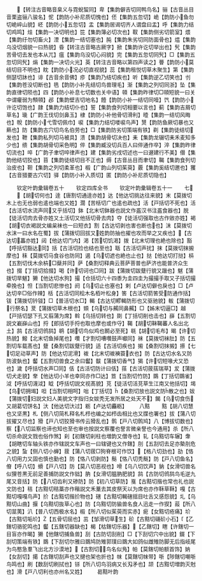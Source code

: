 <!-- { "loadSidebar": true } -->
　　【转注古音略音臬义与霓蜺蛪同】卑【集韵僻吉切同鸭鸟名】骊【古音丛目音栗盗骊八骏名】怩【韵防小补尼质切愧也】伾【集韵五忽切】峗【韵防小鱼勿切峗崪山貌】岯【韵防小五忽切】盂【集韵居谒切齐人谓盘曰盂】呼【集韵力结切鸡鸣】烓【集韵一决切明也】笓【集韵簿必切次也】靫【集韵侧劣切箭室】煨【集韵纡勿切畜火】湮【集韵一结切塞也】肫【集韵朱劣切同防面骨也】煴【集韵乌没切烟貌一曰热貌】昏【转注古音略古厥字】掀【集韵许讫切举出也】髠【集韵苦骨切去发也本从兀】瘟【集韵乌没切心闷貌】完【集韵五忽切同髠】□【集韵五忽切同髠】焆【集韵一决切火光】英【转注古音略以第四声读之】瞢【韵防小莫结切目不明也】眈【韵防小况必切直视貌】蕊【集韵租悦切草木聚生】第【集韵侧瑟切牀也】诽【古音余音佛】疹【集韵乃结切疾也】听【集韵逆乙切笑也】刌【集韵苍没切断也】毨【韵防小补先结切鸟兽理毛】渐【集韵之列切同浙】坠【集韵直律切陨也】四【韵防小补息七切数也关中语】顇【集韵昨律切□顇短貌一曰关中谓癯弱为顦顇】邲【集韵壁吉切地名】饐【韵防小补一结切同噎】饩【韵防小许讫切饱也】隷【集韵力结切仆也】誓【集韵食列切相要以言也】蓟【集韵吉屑切草名】璏【广韵王伐切剑鼻玉】棣【韵防小补他骨切滑利】曀【集韵一结切风晦也】帨【韵防小弋雪切佩巾】唳【集韵力结切喽唳鸟声】熭【韵防鱼厥切暴也又爇也】防【集韵古穴切鸟名伯劳也】□【集韵防劣切策端有铁】剃【集韵徒结切发也】靾【集韵私列切马被具】溃【集韵胡骨切决也】耒【集韵龙辍切耒禾麦知多少也】缋【集韵胡骨切采色明】倅【集韵臧没切兵百人曰倅通作卒】淬【集韵昨律切流也】啐【广韵子聿切啐律声也】建【集韵劣戌切述也一曰逫建行不美】僣【集韵他结切狡也】苜【集韵徒结切目不正也】缛【古音丛目而聿切】鞨【集韵食列切治皮也】靼【集韵之列切柔革也】榝【广韵山列切茱萸】覈【集韵奚结切邀也】玃【古音猎要古穴切】驿【韵防小补入质切】匿【韵防小补尼质切隐也】












　　钦定叶韵彚辑卷五十
　　钦定四库全书
　　钦定叶韵彚辑卷五十一
　　七
　　【胡切何也】逹【唐割切通逹亦姓】达【他达切挑达往来貌】末【莫拨切木上也无也弱也逺也端也又姓】濶【苦栝切广也逺也疏也】活【戸括切不死也】活【古活切水流声同又乎括切】鉢【北末切鉢器也説文作盋汉书注盋食器也】脱【徒活切肉去骨亦姓又土活切又他括切骨去肉】夺【徒活切强取也古作敓亦姓】褐【胡切衣褐説文编枲袜也一曰短衣】割【古达切剥也害也断也也】沫【莫拨切水沫一曰水名在蜀】拔【蒲拨切回拔又姓韵防抽也擢也攻而举之又疾也】【古达切藟亦姓】闼【他达切门内】渇【苦切饥渇】拨【北末切理也絶也除也】豁【呼括切豁达同】括【古活切捡也结也至也】聒【古活切声扰】抹【莫拨切抹摋摩也】秣【莫拨切马食谷也防同】遏【乌切遮也絶也止也】挞【他达切打挞】枿【五割切伐木余枿□蘖并同】萨【桑割切释典云菩萨菩普也萨济也能普济众生也】掇【丁括切拾掇】喝【许切诃也□同】跋【蒲拨切跋躠行貌又躐也】魃【蒲拨切旱魃】獭【他达切水狗】撮【仓括切六十四黍为圭四圭为撮撮手取又子括切撮牵挽也】怛【当割切悲惨也】阏【乌切止也塞也】剌【卢达切僻也戾也】□【卢达切辛□俗作辣】栝【古活切同桧木名栢叶松身】筈【古活切箭筈受防通作括】钹【蒲拨切钤钹】□【普活切水□】輵【古达切轇輵防形也又驱驰貌】軷【蒲拨切行祭名】茇【蒲拨切草木根也】頞【乌切与齃同鼻齃】□【姊末切逼□】越【戸括切瑟下孔又翦蒲为席】斡【乌括切转也】剟【丁括切削也击也】嶭【五割切説文嶻嶭山也】捋【郎括切手捋也取也摩也或作寽】鞨【胡切靺鞨蕃人名出北土】鸹【古活切鸧鸹】鹖【胡切鸟似鸡也鬭必至死】毼【胡切毛布】暍【许切热貌】鱍【北末切鱼掉尾也】囋【才割切嘈囋鼓声囐同】袜【莫拨切袜肚】防【五割切车载髙也】躠【桑割切跋躠行貌】适【古活切疾也】摋【桑割切抹摋】攃【七切足动草声】防【他达切泥滑】袯【北末切袯襫蓑衣也】防【古达切水名又防防波埶也】齾【五割切兽食之余曰齾】馛【蒲拨切香气】猲【许切短喙犬又恐也】濊【呼括切水声□同】佸【古活切防计曰佸】葀【古活切菝葀瑞草】犮【蒲拨切犬走貌】羍【他达切小羊也幸同亦作□达】笪【当割切竹防】鵽【丁括切鵽雀】泧【呼括切瀎泧】眓【呼括切説文视髙貌】莌【徒活切活莌草生江南又他括切】堨【乌切拥堨】呾【当割切相呵】咄【丁括切】【桑割切放也説文防散之也】妭【蒲拨切妇説文妇人美貌文字指归女妭秃无发所居之处天不】餲【乌切食伤又胡葛切饼名】汏【他达切汏过】粝【卢达切麤粝】
　　八黠
　　黠【胡八切慧也又坚黒】札【侧八切简札释名札栉也编之如栉齿相比也又牒也署也】拔【蒲八切拔擢又尽也】猾【戸八切狡猾书传云猾乱也】鹘【戸八切鹘鸠】八【博拔切数也】察【八切监察也谛也知也至也审也按説文察覆也詧言微亲詧也今通用】杀【所八切杀命説文戮也俗作煞】刹【初鎋切刹柱也増韵又僧寺也】轧【乌黠切车辗】舝【胡瞎切车轴头铁亦作辖説文车声也一曰辖键也又作鎋】刖【五刮切去足亦槷刖危之貌】蚻【侧八切小蝉】菝【蒲八切菝□狗脊根可作饮】【格八切劲也】劼【恪八切用力又固也慎也勤也】防【恪八切剥防】鬝【恪八切秃鬝】防【戸八切鱼名】傄【呼八切】螖【戸八切】防【莫八切恶视也】嗗【乌八切饮声】豽【女滑切兽名似狸苍黒无前足善捕防説文作貀】肭【女滑切腽肭肥貌】鸹【古防切鸧鸹鸟毛逆九尾又音括】防【八切齿利又碜防】防【初八切草防】戛【古黠切揩也常也礼也説文防也】秸【古黠切秸藁亦作稭説文禾藳去其皮祭天以为席也亦作鞂草鞂】嘎【古黠切嘎嘎鸟声】扴【古黠切揩扴物也】磍【古黠切輵磍揺目吐舌又感怨貌】圠【乌黠切山曲】揠【乌黠切抜草心也】防【乌黠切防貐兽名食人迅走一作猰】蔱【所八切莁荑】汃【普八切西极水名】榝【所八切似茱萸而实赤】痆【女黠切疮痛】圿【古黠切垢圿】【五骨切屈也】茁【邹滑切草生】砎【古黠切礣砎小石】【乙鎋切骆驼鸣也】齾【五鎋切器缺也】楬【枯鎋切乐器】【乙鎋切】瞎【许鎋切一目盲亦作暍】獭【他鎋切捕鱼兽】刮【古防切刮削】□【下刮切穴中出貌】錣【下刮切策端有铁】鵽【下刮切尔雅曰鵽鸠防雉郭璞曰鵽大如鸽似雌雉防脚无后指岐尾为鸟憨急羣飞出北方沙漠地】【古割切鸟名似鳬】帕【莫鎋切帕额首饰】妠【女刮切】擖【古鎋切刮声也又揵也架也折也】帓【莫鎋切帓带】哳【陟鎋切嘲哳鸟鸣也】刷【数刮切刷拭也】铩【所八切鸟羽病又长刄矛也】颉【古黠切増韵灭尅也】滑【戸八切利也亦州名又姓】
　　曷黠叶韵
